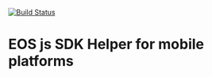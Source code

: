 [![Build Status](https://travis-ci.org/EOSIO/eosjs.svg?branch=master)](https://travis-ci.com/qding-bot/eos-sdk)

# EOS js SDK Helper for mobile platforms